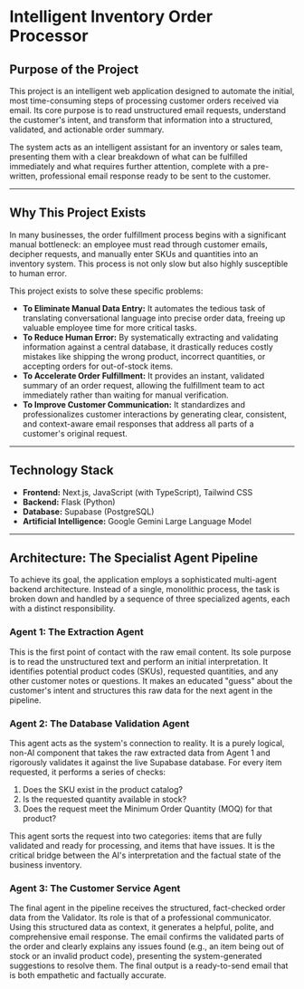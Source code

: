 # Intelligent Inventory Order Processor

## Purpose of the Project

This project is an intelligent web application designed to automate the initial, most time-consuming steps of processing customer orders received via email. Its core purpose is to read unstructured email requests, understand the customer's intent, and transform that information into a structured, validated, and actionable order summary.

The system acts as an intelligent assistant for an inventory or sales team, presenting them with a clear breakdown of what can be fulfilled immediately and what requires further attention, complete with a pre-written, professional email response ready to be sent to the customer.

---

## Why This Project Exists

In many businesses, the order fulfillment process begins with a significant manual bottleneck: an employee must read through customer emails, decipher requests, and manually enter SKUs and quantities into an inventory system. This process is not only slow but also highly susceptible to human error.

This project exists to solve these specific problems:

*   **To Eliminate Manual Data Entry:** It automates the tedious task of translating conversational language into precise order data, freeing up valuable employee time for more critical tasks.
*   **To Reduce Human Error:** By systematically extracting and validating information against a central database, it drastically reduces costly mistakes like shipping the wrong product, incorrect quantities, or accepting orders for out-of-stock items.
*   **To Accelerate Order Fulfillment:** It provides an instant, validated summary of an order request, allowing the fulfillment team to act immediately rather than waiting for manual verification.
*   **To Improve Customer Communication:** It standardizes and professionalizes customer interactions by generating clear, consistent, and context-aware email responses that address all parts of a customer's original request.

---

## Technology Stack

*   **Frontend:** Next.js, JavaScript (with TypeScript), Tailwind CSS
*   **Backend:** Flask (Python)
*   **Database:** Supabase (PostgreSQL)
*   **Artificial Intelligence:** Google Gemini Large Language Model

---

## Architecture: The Specialist Agent Pipeline

To achieve its goal, the application employs a sophisticated multi-agent backend architecture. Instead of a single, monolithic process, the task is broken down and handled by a sequence of three specialized agents, each with a distinct responsibility.

### **Agent 1: The Extraction Agent**

This is the first point of contact with the raw email content. Its sole purpose is to read the unstructured text and perform an initial interpretation. It identifies potential product codes (SKUs), requested quantities, and any other customer notes or questions. It makes an educated "guess" about the customer's intent and structures this raw data for the next agent in the pipeline.

### **Agent 2: The Database Validation Agent**

This agent acts as the system's connection to reality. It is a purely logical, non-AI component that takes the raw extracted data from Agent 1 and rigorously validates it against the live Supabase database. For every item requested, it performs a series of checks:

1.  Does the SKU exist in the product catalog?
2.  Is the requested quantity available in stock?
3.  Does the request meet the Minimum Order Quantity (MOQ) for that product?

This agent sorts the request into two categories: items that are fully validated and ready for processing, and items that have issues. It is the critical bridge between the AI's interpretation and the factual state of the business inventory.

### **Agent 3: The Customer Service Agent**

The final agent in the pipeline receives the structured, fact-checked order data from the Validator. Its role is that of a professional communicator. Using this structured data as context, it generates a helpful, polite, and comprehensive email response. The email confirms the validated parts of the order and clearly explains any issues found (e.g., an item being out of stock or an invalid product code), presenting the system-generated suggestions to resolve them. The final output is a ready-to-send email that is both empathetic and factually accurate.

